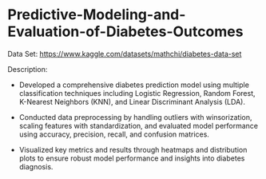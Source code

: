 # Predictive-Modeling-and-Evaluation-of-Diabetes-Outcomes
Data Set: https://www.kaggle.com/datasets/mathchi/diabetes-data-set

Description:

- Developed a comprehensive diabetes prediction model using multiple classification techniques including Logistic Regression, Random Forest, K-Nearest Neighbors (KNN), and Linear Discriminant Analysis (LDA).

- Conducted data preprocessing by handling outliers with winsorization, scaling features with standardization, and evaluated model performance using accuracy, precision, recall, and confusion matrices.

- Visualized key metrics and results through heatmaps and distribution plots to ensure robust model performance and insights into diabetes diagnosis.
